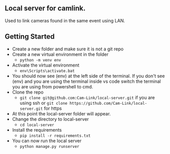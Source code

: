 ## Local server for camlink.

Used to link cameras found in the same event using LAN.

## Getting Started

- Create a new folder and make sure it is not a git repo
- Create a new virtual environment in the folder
  - `python -m venv env`
- Activate the virtual environment
  - `env\Scripts\activate.bat`
- You should now see (env) at the left side of the terminal. If you don't see (env) and you are using the terminal inside vs code switch the terminal you are using from powershell to cmd.
- Clone the repo
  - `git clone git@github.com:Cam-Link/local-server.git` if you are using ssh or `git clone https://github.com/Cam-Link/local-server.git` for https
- At this point the local-server folder will appear.
- Change the directory to local-server
  - `cd local-server`
- Install the requirements
  - `pip install -r requirements.txt`
- You can now run the local server
  - `python manage.py runserver`
